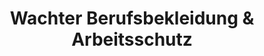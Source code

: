 ---
title: "Wachter Berufsbekleidung & Arbeitsschutz"
url: /guben/wachter-berufsbekleidung-und-arbeitsschutz/
shop: Kleidung
---